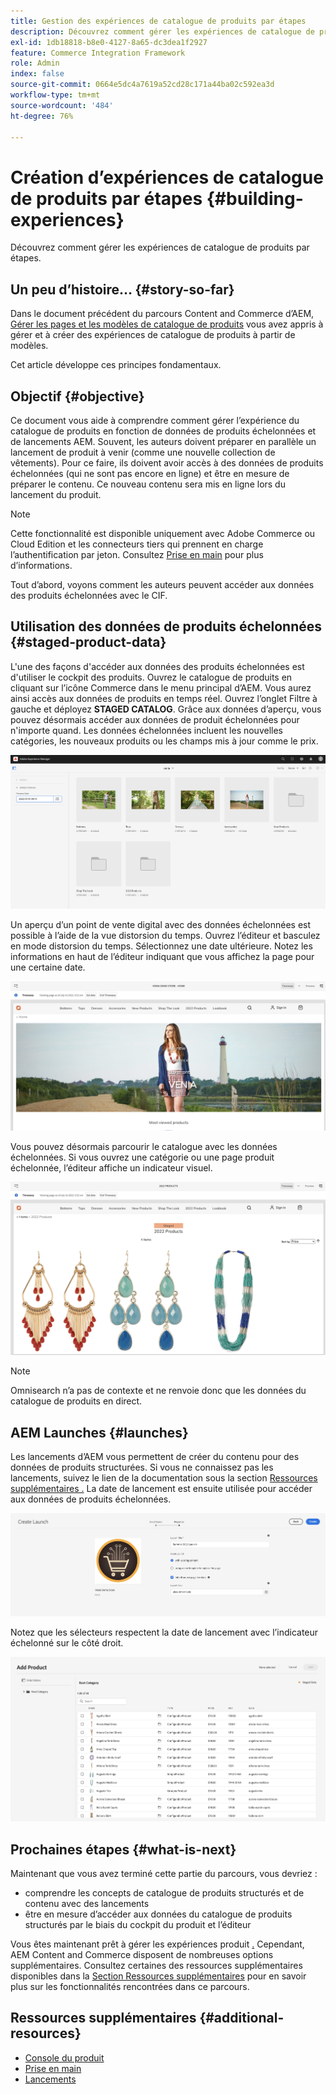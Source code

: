 ```yaml
---
title: Gestion des expériences de catalogue de produits par étapes
description: Découvrez comment gérer les expériences de catalogue de produits par étapes.
exl-id: 1db18818-b8e0-4127-8a65-dc3dea1f2927
feature: Commerce Integration Framework
role: Admin
index: false
source-git-commit: 0664e5dc4a7619a52cd28c171a44ba02c592ea3d
workflow-type: tm+mt
source-wordcount: '484'
ht-degree: 76%

---
```



# Création d’expériences de catalogue de produits par étapes {#building-experiences}

Découvrez comment gérer les expériences de catalogue de produits par étapes.

## Un peu d’histoire…  {#story-so-far}

Dans le document précédent du parcours Content and Commerce d’AEM, [Gérer les pages et les modèles de catalogue de produits](/help/commerce-cloud/cif-storefront/commerce-journeys/aem-commerce-content-author/catalog-templates.md) vous avez appris à gérer et à créer des expériences de catalogue de produits à partir de modèles.

Cet article développe ces principes fondamentaux.

## Objectif {#objective}

Ce document vous aide à comprendre comment gérer l’expérience du catalogue de produits en fonction de données de produits échelonnées et de lancements AEM. Souvent, les auteurs doivent préparer en parallèle un lancement de produit à venir (comme une nouvelle collection de vêtements). Pour ce faire, ils doivent avoir accès à des données de produits échelonnées (qui ne sont pas encore en ligne) et être en mesure de préparer le contenu. Ce nouveau contenu sera mis en ligne lors du lancement du produit.

>[!NOTE]
>
>Cette fonctionnalité est disponible uniquement avec Adobe Commerce ou Cloud Edition et les connecteurs tiers qui prennent en charge l’authentification par jeton. Consultez [Prise en main](/help/commerce-cloud/cif-storefront/getting-started.md) pour plus d’informations.

Tout d’abord, voyons comment les auteurs peuvent accéder aux données des produits échelonnées avec le CIF.

## Utilisation des données de produits échelonnées {#staged-product-data}

L&#39;une des façons d&#39;accéder aux données des produits échelonnées est d&#39;utiliser le cockpit des produits. Ouvrez le catalogue de produits en cliquant sur l’icône Commerce dans le menu principal d’AEM. Vous aurez ainsi accès aux données de produits en temps réel. Ouvrez l’onglet Filtre à gauche et déployez **STAGED CATALOG**. Grâce aux données d’aperçu, vous pouvez désormais accéder aux données de produit échelonnées pour n&#39;importe quand. Les données échelonnées incluent les nouvelles catégories, les nouveaux produits ou les champs mis à jour comme le prix.

![cockpit](assets/staged-cockpit.png)

Un aperçu d’un point de vente digital avec des données échelonnées est possible à l’aide de la vue distorsion du temps. Ouvrez l’éditeur et basculez en mode distorsion du temps. Sélectionnez une date ultérieure. Notez les informations en haut de l’éditeur indiquant que vous affichez la page pour une certaine date.

![Étape distorsion du temps](assets/staged-timewarp.png)

Vous pouvez désormais parcourir le catalogue avec les données échelonnées. Si vous ouvrez une catégorie ou une page produit échelonnée, l’éditeur affiche un indicateur visuel.

![Étape plp](assets/staged-plp.png)

>[!NOTE]
>
>Omnisearch n’a pas de contexte et ne renvoie donc que les données du catalogue de produits en direct.

## AEM Launches {#launches}

Les lancements d’AEM vous permettent de créer du contenu pour des données de produits structurées. Si vous ne connaissez pas les lancements, suivez le lien de la documentation sous la section [ Ressources supplémentaires .](#additional-resources) La date de lancement est ensuite utilisée pour accéder aux données de produits échelonnées.

![lancement de l’étape](assets/staged-launch.png)

Notez que les sélecteurs respectent la date de lancement avec l’indicateur échelonné sur le côté droit.

![sélecteur d’étape](assets/staged-picker.png)

## Prochaines étapes {#what-is-next}

Maintenant que vous avez terminé cette partie du parcours, vous devriez :

* comprendre les concepts de catalogue de produits structurés et de contenu avec des lancements
* être en mesure d’accéder aux données du catalogue de produits structurés par le biais du cockpit du produit et l’éditeur

Vous êtes maintenant prêt à gérer les expériences produit [.](/help/commerce-cloud/cif-storefront/commerce-journeys/aem-commerce-content-author/product-experience-management.md) Cependant, AEM Content and Commerce disposent de nombreuses options supplémentaires. Consultez certaines des ressources supplémentaires disponibles dans la [Section Ressources supplémentaires](#additional-resources) pour en savoir plus sur les fonctionnalités rencontrées dans ce parcours.

## Ressources supplémentaires {#additional-resources}

* [Console du produit](/help/commerce-cloud/cif-storefront/authoring/product-cockpit.md)
* [Prise en main](/help/commerce-cloud/cif-storefront/getting-started.md)
* [Lancements](/help/sites-cloud/authoring/launches/overview.md)
